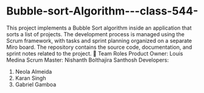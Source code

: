 # Bubble-sort-Algorithm---class-544-
This project implements a Bubble Sort algorithm inside an application that sorts a list of projects. The development process is managed using the Scrum framework, with tasks and sprint planning organized on a separate Miro board.
The repository contains the source code, documentation, and sprint notes related to the project.
👥 Team Roles
Product Owner: Louis Medina
Scrum Master: Nishanth Bolthajira Santhosh 
Developers:
1. Neola Almeida
2. Karan Singh
3. Gabriel Gamboa 
